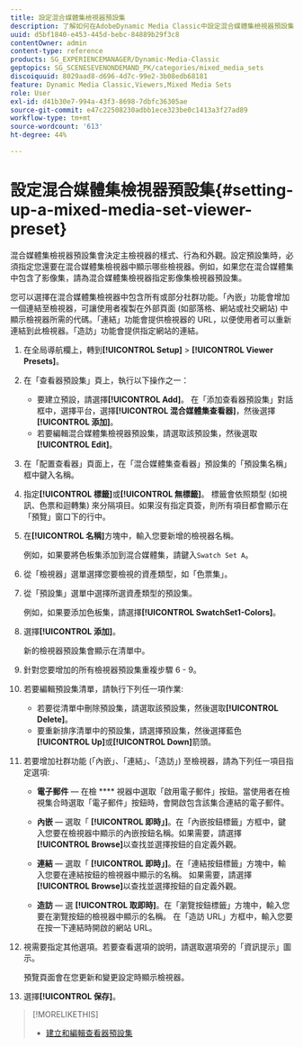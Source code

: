 ```yaml
---
title: 設定混合媒體集檢視器預設集
description: 了解如何在AdobeDynamic Media Classic中設定混合媒體集檢視器預設集。
uuid: d5bf1840-e453-445d-bebc-84889b29f3c8
contentOwner: admin
content-type: reference
products: SG_EXPERIENCEMANAGER/Dynamic-Media-Classic
geptopics: SG_SCENESEVENONDEMAND_PK/categories/mixed_media_sets
discoiquuid: 8029aad8-d696-4d7c-99e2-3b08edb68181
feature: Dynamic Media Classic,Viewers,Mixed Media Sets
role: User
exl-id: d41b30e7-994a-43f3-8698-7dbfc36305ae
source-git-commit: e47c22508230adbb1ece323be0c1413a3f27ad89
workflow-type: tm+mt
source-wordcount: '613'
ht-degree: 44%

---
```


# 設定混合媒體集檢視器預設集{#setting-up-a-mixed-media-set-viewer-preset}

混合媒體集檢視器預設集會決定主檢視器的樣式、行為和外觀。設定預設集時，必須指定您還要在混合媒體集檢視器中顯示哪些檢視器。例如，如果您在混合媒體集中包含了影像集，請為混合媒體集檢視器指定影像集檢視器預設集。

您可以選擇在混合媒體集檢視器中包含所有或部分社群功能。「內嵌」功能會增加一個連結至檢視器，可讓使用者複製在外部頁面 (如部落格、網站或社交網站) 中顯示檢視器所需的代碼。「連結」功能會提供檢視器的 URL，以便使用者可以重新連結到此檢視器。「造訪」功能會提供指定網站的連結。

1. 在全局導航欄上，轉到&#x200B;**[!UICONTROL Setup]** > **[!UICONTROL Viewer Presets]**。
1. 在「查看器預設集」頁上，執行以下操作之一：

   * 要建立預設，請選擇&#x200B;**[!UICONTROL Add]**。 在「添加查看器預設集」對話框中，選擇平台，選擇&#x200B;**[!UICONTROL 混合媒體集查看器]**，然後選擇&#x200B;**[!UICONTROL 添加]**。
   * 若要編輯混合媒體集檢視器預設集，請選取該預設集，然後選取&#x200B;**[!UICONTROL Edit]**。

1. 在「配置查看器」頁面上，在「混合媒體集查看器」預設集的「預設集名稱」框中鍵入名稱。
1. 指定&#x200B;**[!UICONTROL 標籤]**&#x200B;或&#x200B;**[!UICONTROL 無標籤]**。 標籤會依照類型 (如視訊、色票和迴轉集) 來分隔項目。如果沒有指定頁簽，則所有項目都會顯示在「預覽」窗口下的行中。
1. 在&#x200B;**[!UICONTROL 名稱]**&#x200B;方塊中，輸入您要新增的檢視器名稱。

   例如，如果要將色板集添加到混合媒體集，請鍵入`Swatch Set A`。

1. 從「檢視器」選單選擇您要檢視的資產類型，如「色票集」。
1. 從「預設集」選單中選擇所選資產類型的預設集。

   例如，如果要添加色板集，請選擇&#x200B;**[!UICONTROL SwatchSet1-Colors]**。

1. 選擇&#x200B;**[!UICONTROL 添加]**。

   新的檢視器預設集會顯示在清單中。

1. 針對您要增加的所有檢視器預設集重複步驟 6 - 9。
1. 若要編輯預設集清單，請執行下列任一項作業:

   * 若要從清單中刪除預設集，請選取該預設集，然後選取&#x200B;**[!UICONTROL Delete]**。
   * 要重新排序清單中的預設集，請選擇預設集，然後選擇藍色&#x200B;**[!UICONTROL Up]**&#x200B;或&#x200B;**[!UICONTROL Down]**&#x200B;箭頭。

1. 若要增加社群功能 (「內嵌」、「連結」、「造訪」) 至檢視器，請為下列任一項目指定選項:

   * **電子郵件**  — 在檢 **** 視器中選取「啟用電子郵件」按鈕。當使用者在檢視集合時選取「電子郵件」按鈕時，會開啟包含該集合連結的電子郵件。

   * **內嵌**  — 選取「 **[!UICONTROL 即時」]**。在「內嵌按鈕標籤」方框中，鍵入您要在檢視器中顯示的內嵌按鈕名稱。如果需要，請選擇&#x200B;**[!UICONTROL Browse]**&#x200B;以查找並選擇按鈕的自定義外觀。

   * **連結**  — 選取「 **[!UICONTROL 即時」]**。在「連結按鈕標籤」方塊中，輸入您要在連結按鈕的檢視器中顯示的名稱。 如果需要，請選擇&#x200B;**[!UICONTROL Browse]**&#x200B;以查找並選擇按鈕的自定義外觀。

   * **造訪**  — 選 **[!UICONTROL 取即時]**。在「瀏覽按鈕標籤」方塊中，輸入您要在瀏覽按鈕的檢視器中顯示的名稱。 在「造訪 URL」方框中，輸入您要在按一下連結時開啟的網站 URL。

1. 視需要指定其他選項。若要查看選項的說明，請選取選項旁的「資訊提示」圖示。

   預覽頁面會在您更新和變更設定時顯示檢視器。

1. 選擇&#x200B;**[!UICONTROL 保存]**。

>[!MORELIKETHIS]
>
>* [建立和編輯查看器預設集](application-setup.md#adding_and_editing_viewer_presets)


